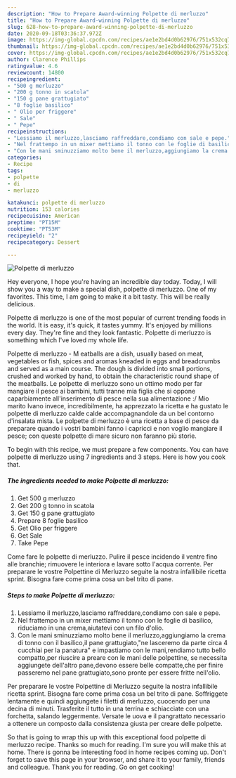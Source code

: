 ```yaml
---
description: "How to Prepare Award-winning Polpette di merluzzo"
title: "How to Prepare Award-winning Polpette di merluzzo"
slug: 628-how-to-prepare-award-winning-polpette-di-merluzzo
date: 2020-09-18T03:36:37.972Z
image: https://img-global.cpcdn.com/recipes/ae1e2bd4d0b62976/751x532cq70/polpette-di-merluzzo-recipe-main-photo.jpg
thumbnail: https://img-global.cpcdn.com/recipes/ae1e2bd4d0b62976/751x532cq70/polpette-di-merluzzo-recipe-main-photo.jpg
cover: https://img-global.cpcdn.com/recipes/ae1e2bd4d0b62976/751x532cq70/polpette-di-merluzzo-recipe-main-photo.jpg
author: Clarence Phillips
ratingvalue: 4.6
reviewcount: 14800
recipeingredient:
- "500 g merluzzo"
- "200 g tonno in scatola"
- "150 g pane grattugiato"
- "8 foglie basilico"
- " Olio per friggere"
- " Sale"
- " Pepe"
recipeinstructions:
- "Lessiamo il merluzzo,lasciamo raffreddare,condiamo con sale e pepe."
- "Nel frattempo in un mixer mettiamo il tonno con le foglie di basilico, riduciamo in una crema,aiutatevi con un filo d&#39;olio."
- "Con le mani sminuzziamo molto bene il merluzzo,aggiungiamo la crema di tonno con il basilico,il pane grattugiato,&#34;ne lasceremo da parte circa 4 cucchiai per la panatura&#34; e impastiamo con le mani,rendiamo tutto bello compatto,per riuscire a preare con le mani delle polpettine, se necessita aggiungete dell&#39;altro pane,devono essere belle compatte,che per finire passeremo nel pane grattugiato,sono pronte per essere fritte nell&#39;olio."
categories:
- Recipe
tags:
- polpette
- di
- merluzzo

katakunci: polpette di merluzzo 
nutrition: 153 calories
recipecuisine: American
preptime: "PT15M"
cooktime: "PT53M"
recipeyield: "2"
recipecategory: Dessert

---
```



![Polpette di merluzzo](https://img-global.cpcdn.com/recipes/ae1e2bd4d0b62976/751x532cq70/polpette-di-merluzzo-recipe-main-photo.jpg)

Hey everyone, I hope you're having an incredible day today. Today, I will show you a way to make a special dish, polpette di merluzzo. One of my favorites. This time, I am going to make it a bit tasty. This will be really delicious.

Polpette di merluzzo is one of the most popular of current trending foods in the world. It is easy, it's quick, it tastes yummy. It's enjoyed by millions every day. They're fine and they look fantastic. Polpette di merluzzo is something which I've loved my whole life.

Polpette di merluzzo - M eatballs are a dish, usually based on meat, vegetables or fish, spices and aromas kneaded in eggs and breadcrumbs and served as a main course. The dough is divided into small portions, crushed and worked by hand, to obtain the characteristic round shape of the meatballs. Le polpette di merluzzo sono un ottimo modo per far mangiare il pesce ai bambini, tutti tranne mia figlia che si oppone caparbiamente all&#39;inserimento di pesce nella sua alimentazione :/ Mio marito Ivano invece, incredibilmente, ha apprezzato la ricetta e ha gustato le polpette di merluzzo calde calde accompagnandole da un bel contorno d&#39;insalata mista. Le polpette di merluzzo è una ricetta a base di pesce da preparare quando i vostri bambini fanno i capricci e non voglio mangiare il pesce; con queste polpette di mare sicuro non faranno più storie.


To begin with this recipe, we must prepare a few components. You can have polpette di merluzzo using 7 ingredients and 3 steps. Here is how you cook that.

<!--inarticleads1-->

##### The ingredients needed to make Polpette di merluzzo:

1. Get 500 g merluzzo
1. Get 200 g tonno in scatola
1. Get 150 g pane grattugiato
1. Prepare 8 foglie basilico
1. Get  Olio per friggere
1. Get  Sale
1. Take  Pepe


Come fare le polpette di merluzzo. Pulire il pesce incidendo il ventre fino alle branchie; rimuovere le interiora e lavare sotto l&#39;acqua corrente. Per preparare le vostre Polpettine di Merluzzo seguite la nostra infallibile ricetta sprint. Bisogna fare come prima cosa un bel trito di pane. 

<!--inarticleads2-->

##### Steps to make Polpette di merluzzo:

1. Lessiamo il merluzzo,lasciamo raffreddare,condiamo con sale e pepe.
1. Nel frattempo in un mixer mettiamo il tonno con le foglie di basilico, riduciamo in una crema,aiutatevi con un filo d&#39;olio.
1. Con le mani sminuzziamo molto bene il merluzzo,aggiungiamo la crema di tonno con il basilico,il pane grattugiato,&#34;ne lasceremo da parte circa 4 cucchiai per la panatura&#34; e impastiamo con le mani,rendiamo tutto bello compatto,per riuscire a preare con le mani delle polpettine, se necessita aggiungete dell&#39;altro pane,devono essere belle compatte,che per finire passeremo nel pane grattugiato,sono pronte per essere fritte nell&#39;olio.


Per preparare le vostre Polpettine di Merluzzo seguite la nostra infallibile ricetta sprint. Bisogna fare come prima cosa un bel trito di pane. Soffriggete lentamente e quindi aggiungete i filetti di merluzzo, cuocendo per una decina di minuti. Trasferite il tutto in una terrina e schiacciate con una forchetta, salando leggermente. Versate le uova e il pangrattato necessario a ottenere un composto dalla consistenza giusta per creare delle polpette. 

So that is going to wrap this up with this exceptional food polpette di merluzzo recipe. Thanks so much for reading. I'm sure you will make this at home. There is gonna be interesting food in home recipes coming up. Don't forget to save this page in your browser, and share it to your family, friends and colleague. Thank you for reading. Go on get cooking!
